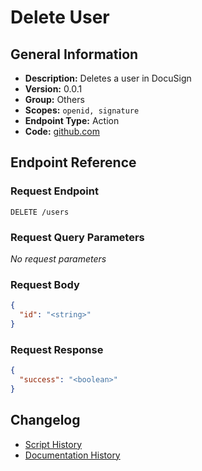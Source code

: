 <!-- BEGIN GENERATED CONTENT -->
# Delete User

## General Information

- **Description:** Deletes a user in DocuSign
- **Version:** 0.0.1
- **Group:** Others
- **Scopes:** `openid, signature`
- **Endpoint Type:** Action
- **Code:** [github.com](https://github.com/NangoHQ/integration-templates/tree/main/integrations/docusign/actions/delete-user.ts)


## Endpoint Reference

### Request Endpoint

`DELETE /users`

### Request Query Parameters

_No request parameters_

### Request Body

```json
{
  "id": "<string>"
}
```

### Request Response

```json
{
  "success": "<boolean>"
}
```

## Changelog

- [Script History](https://github.com/NangoHQ/integration-templates/commits/main/integrations/docusign/actions/delete-user.ts)
- [Documentation History](https://github.com/NangoHQ/integration-templates/commits/main/integrations/docusign/actions/delete-user.md)

<!-- END  GENERATED CONTENT -->

